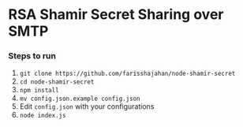 # RSA Shamir Secret Sharing over SMTP

### Steps to run

1. `git clone https://github.com/farisshajahan/node-shamir-secret`
2. `cd node-shamir-secret`
3. `npm install`
4. `mv config.json.example config.json`
5. Edit `config.json` with your configurations
6. `node index.js`
